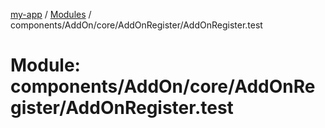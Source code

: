 [my-app](../README.md) / [Modules](../modules.md) / components/AddOn/core/AddOnRegister/AddOnRegister.test

# Module: components/AddOn/core/AddOnRegister/AddOnRegister.test
